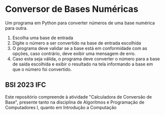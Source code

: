 # Conversor de Bases Numéricas
Um programa em Python para converter números de uma base numérica para outra.

1) Escolha uma base de entrada
2) Digite o número a ser convertido na base de entrada escolhida
3) O programa deve validar se a base está em
conformidade com as opções, caso contrário, deve exibir uma
mensagem de erro.
4) Caso esta seja válida, o programa deve converter o número para a base
de saída escolhida e exibir o resultado na tela informando a base em 
que o número foi convertido.

## BSI 2023 IFC

Este repositório compreende à atividade "Calculadora de Conversão de Base", presente tanto na disciplina de Algoritmos e Programação de Computadores I, quanto em Introdução a Computação